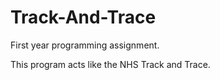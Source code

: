 # Track-And-Trace

First year programming assignment. 

This program acts like the NHS Track and Trace.

